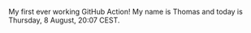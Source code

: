 My first ever working GitHub Action!
My name is Thomas and today is Thursday, 8 August, 20:07 CEST. 
